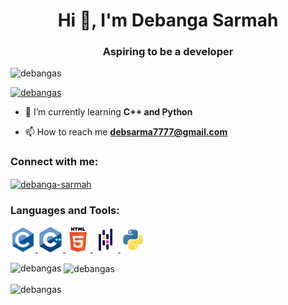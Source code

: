 <h1 align="center">Hi 👋, I'm Debanga Sarmah</h1>
<h3 align="center">Aspiring to be a developer</h3>

<p align="left"> <img src="https://komarev.com/ghpvc/?username=debangas&label=Profile%20views&color=0e75b6&style=flat" alt="debangas" /> </p>

<p align="left"> <a href="https://github.com/ryo-ma/github-profile-trophy"><img src="https://github-profile-trophy.vercel.app/?username=debangas" alt="debangas" /></a> </p>

- 🌱 I’m currently learning **C++ and Python**

- 📫 How to reach me **debsarma7777@gmail.com**

<h3 align="left">Connect with me:</h3>
<p align="left">
<a href="https://linkedin.com/in/debanga-sarmah" target="blank"><img align="center" src="https://raw.githubusercontent.com/rahuldkjain/github-profile-readme-generator/master/src/images/icons/Social/linked-in-alt.svg" alt="debanga-sarmah" height="30" width="40" /></a>
</p>

<h3 align="left">Languages and Tools:</h3>
<p align="left"> <a href="https://www.cprogramming.com/" target="_blank" rel="noreferrer"> <img src="https://raw.githubusercontent.com/devicons/devicon/master/icons/c/c-original.svg" alt="c" width="40" height="40"/> </a> <a href="https://www.w3schools.com/cpp/" target="_blank" rel="noreferrer"> <img src="https://raw.githubusercontent.com/devicons/devicon/master/icons/cplusplus/cplusplus-original.svg" alt="cplusplus" width="40" height="40"/> </a> <a href="https://www.w3.org/html/" target="_blank" rel="noreferrer"> <img src="https://raw.githubusercontent.com/devicons/devicon/master/icons/html5/html5-original-wordmark.svg" alt="html5" width="40" height="40"/> </a> <a href="https://pandas.pydata.org/" target="_blank" rel="noreferrer"> <img src="https://raw.githubusercontent.com/devicons/devicon/2ae2a900d2f041da66e950e4d48052658d850630/icons/pandas/pandas-original.svg" alt="pandas" width="40" height="40"/> </a> <a href="https://www.python.org" target="_blank" rel="noreferrer"> <img src="https://raw.githubusercontent.com/devicons/devicon/master/icons/python/python-original.svg" alt="python" width="40" height="40"/> </a> </p>

<p><img align="left" src="https://github-readme-stats.vercel.app/api/top-langs?username=debangas&show_icons=true&locale=en&layout=compact" alt="debangas" /></p>

<p>&nbsp;<img align="center" src="https://github-readme-stats.vercel.app/api?username=debangas&show_icons=true&locale=en" alt="debangas" /></p>

<p><img align="center" src="https://github-readme-streak-stats.herokuapp.com/?user=debangas&" alt="debangas" /></p>
